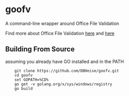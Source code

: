 # goofv
A command-line wrapper around Office File Validation


Find more about Office File Validation [here](https://support.microsoft.com/en-us/kb/2501584) and [here](https://blogs.technet.microsoft.com/office2010/2009/12/16/office-2010-file-validation/)

## Building From Source
assuming you already have GO installed and in the PATH
```batch
    git clone https://github.com/DBHeise/goofv.git
    cd goofv
    set GOPATH=%CD%
    go get -v golang.org/x/sys/windows/registry
    go build 
```
